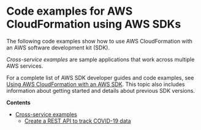 # Code examples for AWS CloudFormation using AWS SDKs<a name="service_code_examples"></a>

The following code examples show how to use AWS CloudFormation with an AWS software development kit \(SDK\)\. 

*Cross\-service examples* are sample applications that work across multiple AWS services\.

For a complete list of AWS SDK developer guides and code examples, see [Using AWS CloudFormation with an AWS SDK](sdk-general-information-section.md)\. This topic also includes information about getting started and details about previous SDK versions\.

**Contents**
+ [Cross\-service examples](service_code_examples_cross-service_examples.md)
  + [Create a REST API to track COVID\-19 data](example_cross_ApiGatewayDataTracker_section.md)